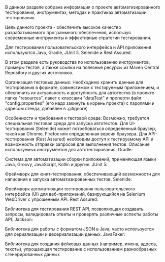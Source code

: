 В данном разделе собрана информация о проекте автоматизированного тестирования, инструментах, методах и практиках автоматизации тестирования.

Цель данного проекта - обеспечить высокое качество разрабатываемого программного обеспечения, используя современные инструменты и эффективные стратегии тестирования.

Для тестирования пользовательского интерфейса и API приложения используются Java, Gradle, JUnit 5, Selenide и Rest Assured.

В этом разделе есть руководства по использованию инструментов, примеры тестов, а также ссылки на полезные ресурсы из Maven Central Repository и других источников.

Организация тестовых данных:
Необходимо хранить данные для тестирования в формате, совместимом с тестируемым приложением, и обеспечить их актуальность и доступность для автотестов (в проекте папка "resources", пакет с классами "dataTest" и проперти файл "config.properties" (его надо закинуть в корень проекта) c паролями и адресом стенда, добавлен в .gitignore)

Особенности и требования к тестовой среде:
Возможно, требуется специальная тестовая среда для запуска автотестов.
Для UI-тестирования (Selenide) может потребоваться определенный браузер, такой как Chrome, Firefox или определенная версия браузера.
Для API-тестирования (Rest Assured) необходим доступ к тестируемому API и возможность отправки запросов для выполнения тестов.
Описание используемых инструментов для автотестирования:
Gradle:

Система для автоматизации сборки приложений, применяющая языки Java, Groovy, JavaScript, Kotlin и другие.
JUnit 5:

Фреймворк для юнит-тестирования, обеспечивающий возможности для написания и запуска автоматизированных тестов.
Selenide:

 Фреймворк автоматизации тестирования пользовательского интерфейса (UI) для веб-приложений, базирующийся на Selenium WebDriver с упрощенным API.
Rest Assured:

 Библиотека для тестирования REST API, позволяющая создавать запросы, валидировать ответы и проверять различные аспекты работы API.
Jackson:

 Библиотека для работы с форматом JSON в Java, часто используется для сериализации и десериализации данных.
JavaFaker:

 Библиотека для создания фейковых данных (например, имена, адреса, тексты), упрощающая тестирование с использованием разнообразных сгенерированных данных
